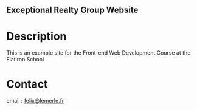 Exceptional Realty Group Website
---

# Description

This is an example site for the Front-end Web Development Course at the Flatiron School

# Contact

email : felix@lemerle.fr
